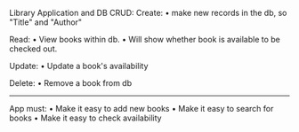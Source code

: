 Library Application and DB
CRUD:
Create:
• make new records in the db, so "Title" and "Author"

Read:
• View books within db.
• Will show whether book is available to be checked out.

Update:
• Update a book's availability

Delete:
• Remove a book from db

-------------------------------------
App must: 
• Make it easy to add new books
• Make it easy to search for books
• Make it easy to check availability









